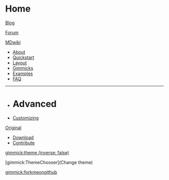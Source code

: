 # Home

[Blog](myblog.md)

[Forum](forum.md)

[MDwiki]()

  * [About](aboutmdwiki.md)
  * [Quickstart](quickstart.md)
  * [Layout](layout.md)
  * [Gimmicks](gimmicks.md)
  * [Examples](examples.md)
  * [FAQ](faq.md)
  - - - -
  * # Advanced
  * [Customizing](customizing.md)

[Original]()
  * [Download](download.md)
  * [Contribute](contribute/index.md)


[gimmick:theme (inverse: false)](spacelab)

[gimmick:ThemeChooser](Change theme)

[gimmick:forkmeongithub](https://github.com/vfarcy/mdwiki/)

<!-- counter pixel for counting visitors -->
<!-- <img src="http://stats.markdown.io/mdwiki_info.gif" style="display:none;"/> -->

<script type="text/javascript">

  var _gaq = _gaq || [];
  _gaq.push(['_setAccount', 'UA-44627253-1']);
  _gaq.push(['_trackPageview']);

  (function() {
    var ga = document.createElement('script'); ga.type = 'text/javascript'; ga.async = true;
    ga.src = ('https:' == document.location.protocol ? 'https://ssl' : 'http://www') + '.google-analytics.com/ga.js';
    var s = document.getElementsByTagName('script')[0]; s.parentNode.insertBefore(ga, s);
  })();

</script>
